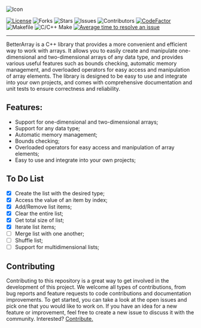 ![Icon](https://upload.wikimedia.org/wikipedia/commons/thumb/b/bf/CPT-programming-array.svg/2560px-CPT-programming-array.svg.png)

[![License](https://img.shields.io/badge/license-MIT-blue.svg)](https://github.com/uesleibros/BetterArray/blob/master/LICENSE)
![Forks](https://img.shields.io/github/forks/uesleibros/BetterArray)
![Stars](https://img.shields.io/github/stars/uesleibros/BetterArray.svg)
![Issues](https://img.shields.io/github/issues/uesleibros/BetterArray.svg)
![Contributors](https://img.shields.io/github/contributors/uesleibros/BetterArray.svg)
[![CodeFactor](https://www.codefactor.io/repository/github/uesleibros/betterarray/badge)]()
![Makefile](https://github.com/uesleibros/BetterArray/actions/workflows/makefile.yml/badge.svg)
![C/C++ Make](https://github.com/uesleibros/BetterArray/actions/workflows/c-cpp.yml/badge.svg)
[![Average time to resolve an issue](http://isitmaintained.com/badge/resolution/uesleibros/BetterArray.svg)](http://isitmaintained.com/project/uesleibros/BetterArray "Average time to resolve an issue")

----
BetterArray is a C++ library that provides a more convenient and efficient way to work with arrays. It allows you to easily create and manipulate one-dimensional and two-dimensional arrays of any data type, and provides various useful features such as bounds checking, automatic memory management, and overloaded operators for easy access and manipulation of array elements. The library is designed to be easy to use and integrate into your own projects, and comes with comprehensive documentation and unit tests to ensure correctness and reliability.

## Features:

- Support for one-dimensional and two-dimensional arrays;
- Support for any data type;
- Automatic memory management;
- Bounds checking;
- Overloaded operators for easy access and manipulation of array elements;
- Easy to use and integrate into your own projects;

## To Do List
- [x] Create the list with the desired type;
- [x] Access the value of an item by index;
- [x] Add/Remove list items;
- [x] Clear the entire list;
- [x] Get total size of list;
- [x] Iterate list items;
- [ ] Merge list with one another;
- [ ] Shuffle list;
- [ ] Support for multidimensional lists;

## Contributing
Contributing to this repository is a great way to get involved in the development of this project. We welcome all types of contributions, from bug reports and feature requests to code contributions and documentation improvements. To get started, you can take a look at the open issues and pick one that you would like to work on. If you have an idea for a new feature or improvement, feel free to create a new issue to discuss it with the community. Interested? [Contribute.](https://github.com/uesleibros/BetterArray/pulls)

